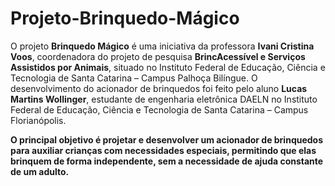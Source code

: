 # Projeto-Brinquedo-Mágico

O projeto **Brinquedo Mágico** é uma iniciativa da professora **Ivani Cristina Voos**, coordenadora do projeto de pesquisa **BrincAcessível e Serviços Assistidos por Animais**, situado no Instituto Federal de Educação, Ciência e Tecnologia de Santa Catarina – Campus Palhoça Bilíngue. O desenvolvimento do acionador de brinquedos foi feito pelo aluno **Lucas Martins Wollinger**, estudante de engenharia eletrônica DAELN no Instituto Federal de Educação, Ciência e Tecnologia de Santa Catarina – Campus Florianópolis.

**O principal objetivo é projetar e desenvolver um acionador de brinquedos para auxiliar crianças com necessidades especiais, permitindo que elas brinquem de forma independente, sem a necessidade de ajuda constante de um adulto.**